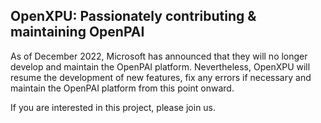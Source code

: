 ## OpenXPU: Passionately contributing & maintaining OpenPAI

As of December 2022, Microsoft has announced that they will no longer develop and maintain the OpenPAI platform.
Nevertheless, OpenXPU will resume the development of new features, fix any errors if necessary and maintain the OpenPAI platform from this point onward.

If you are interested in this project, please join us.
